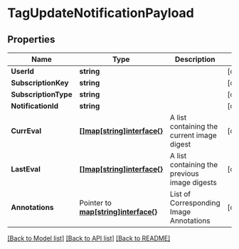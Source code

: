 # TagUpdateNotificationPayload

## Properties

Name | Type | Description | Notes
------------ | ------------- | ------------- | -------------
**UserId** | **string** |  | [optional] 
**SubscriptionKey** | **string** |  | [optional] 
**SubscriptionType** | **string** |  | [optional] 
**NotificationId** | **string** |  | [optional] 
**CurrEval** | [**[]map[string]interface{}**](map[string]interface{}.md) | A list containing the current image digest | [optional] 
**LastEval** | [**[]map[string]interface{}**](map[string]interface{}.md) | A list containing the previous image digests | [optional] 
**Annotations** | Pointer to [**map[string]interface{}**](.md) | List of Corresponding Image Annotations | [optional] 

[[Back to Model list]](../README.md#documentation-for-models) [[Back to API list]](../README.md#documentation-for-api-endpoints) [[Back to README]](../README.md)


